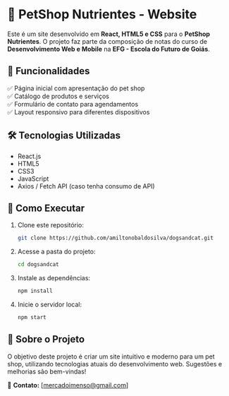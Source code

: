 # 🐶 PetShop Nutrientes - Website  

Este é um site desenvolvido em **React, HTML5 e CSS** para o **PetShop Nutrientes**. O projeto faz parte da composição de notas do curso de **Desenvolvimento Web e Mobile** na **EFG - Escola do Futuro de Goiás**.  

## 📌 Funcionalidades  
✅ Página inicial com apresentação do pet shop  
✅ Catálogo de produtos e serviços  
✅ Formulário de contato para agendamentos  
✅ Layout responsivo para diferentes dispositivos  

## 🛠️ Tecnologias Utilizadas  
- React.js  
- HTML5  
- CSS3  
- JavaScript  
- Axios / Fetch API (caso tenha consumo de API)  

## 🚀 Como Executar  
1. Clone este repositório:  
   ```bash
   git clone https://github.com/amiltonobaldosilva/dogsandcat.git
   ```
2. Acesse a pasta do projeto:  
   ```bash
   cd dogsandcat
   ```
3. Instale as dependências:  
   ```bash
   npm install
   ```
4. Inicie o servidor local:  
   ```bash
   npm start
   ```

## 📝 Sobre o Projeto  
O objetivo deste projeto é criar um site intuitivo e moderno para um pet shop, utilizando tecnologias atuais do desenvolvimento web. Sugestões e melhorias são bem-vindas!  

📩 **Contato:** [mercadoimenso@gmail.com]
